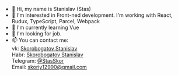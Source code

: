 - 👋 Hi, my name is Stanislav (Stas)
- 👀 I'm interested in Front-ned development. I'm working with React, Rudux, TypeScript, Parcel, Webpack
- 🌱 I'm currently learning Vue
- 💞️ I'm looking for job.
- 📫 You can contact me:<br>
  vk: <a href='https://vk.com/id81696211' target='_blank'>Skorobogatov Stanislav</a><br>
  Habr: <a href='https://career.habr.com/beliy-beret'>Skorobogatov Stanislav</a><br>
  Telegram: <a href='https://t.me/StanislavSkor'>@StasSkor</a><br>
  Email: <a href='mailto:skoriy12990@gmail.com'>skoriy12990@gmail.com</a><br>

